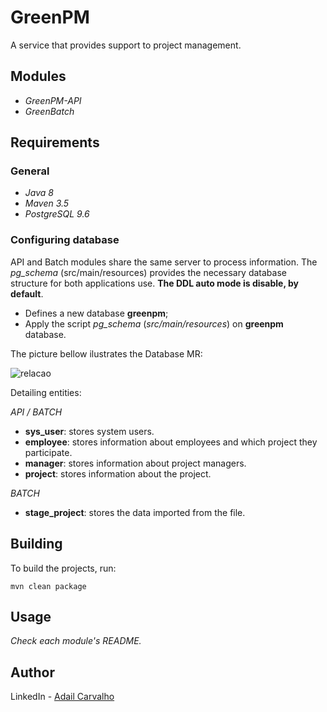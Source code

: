 # GreenPM

A service that provides support to project management.

## Modules

*	*GreenPM-API*
*	*GreenBatch*


## Requirements

### General

*	*Java 8*
*	*Maven 3.5*
*	*PostgreSQL 9.6*

### Configuring database

API and Batch modules share the same server to process information. The *pg_schema* (src/main/resources)
provides the necessary database structure for both applications use. **The DDL auto mode is disable, by default**.

*	Defines a new database  **greenpm**;
*	Apply the script *pg_schema* (*src/main/resources*) on **greenpm** database.

The picture bellow ilustrates the Database MR:

![relacao](https://user-images.githubusercontent.com/6726365/39737638-b27152aa-525c-11e8-9c69-c7dfd6fd5298.png)

Detailing entities:

*API / BATCH*

*	**sys_user**: stores system users.
*	**employee**:  stores information about employees and which project they participate.
*	**manager**: stores information about project managers.
*	**project**: stores information about the project.

*BATCH*

*	**stage_project**: stores the data imported from the file.

## Building

To build the projects, run:

	mvn clean package

## Usage

*Check each module's README.*
	
## Author


LinkedIn - [Adail Carvalho](https://www.linkedin.com/in/adail-carvalho-a34343106)
